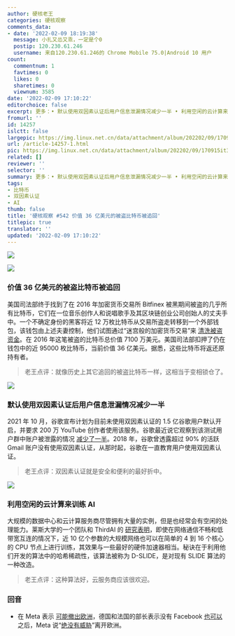 ```yaml
---
author: 硬核老王
categories: 硬核观察
comments_data:
- date: '2022-02-09 18:19:38'
  message: 小扎又怂又乖，一定是个0
  postip: 120.230.61.246
  username: 来自120.230.61.246的 Chrome Mobile 75.0|Android 10 用户
count:
  commentnum: 1
  favtimes: 0
  likes: 0
  sharetimes: 0
  viewnum: 3585
date: '2022-02-09 17:10:22'
editorchoice: false
excerpt: 更多：• 默认使用双因素认证后用户信息泄漏情况减少一半 • 利用空闲的云计算来训练 AI
fromurl: ''
id: 14257
islctt: false
largepic: https://img.linux.net.cn/data/attachment/album/202202/09/170915it3p3dtt9d0ttkh4.jpg
url: /article-14257-1.html
pic: https://img.linux.net.cn/data/attachment/album/202202/09/170915it3p3dtt9d0ttkh4.jpg.thumb.jpg
related: []
reviewer: ''
selector: ''
summary: 更多：• 默认使用双因素认证后用户信息泄漏情况减少一半 • 利用空闲的云计算来训练 AI
tags:
- 比特币
- 双因素认证
- AI
thumb: false
title: '硬核观察 #542 价值 36 亿美元的被盗比特币被追回'
titlepic: true
translator: ''
updated: '2022-02-09 17:10:22'
---
```


![](/data/attachment/album/202202/09/170915it3p3dtt9d0ttkh4.jpg)


![](/data/attachment/album/202202/09/170926zkckwg2000gajdwu.jpg)


### 价值 36 亿美元的被盗比特币被追回


美国司法部终于找到了在 2016 年加密货币交易所 Bitfinex 被黑期间被盗的几乎所有比特币，它们在一位音乐创作人和说唱歌手及其区块链创业公司创始人的丈夫手中。一个不确定身份的黑客将近 12 万枚比特币从交易所盗走转移到一个外部钱包，该钱包由上述夫妻控制，他们试图通过“迷宫般的加密货币交易”来 [清洗被盗资金](https://www.zdnet.com/article/doj-seizes-3-6-billion-in-crypto-from-bitfinex-hack-arrests-new-york-couple/)。在 2016 年这笔被盗的比特币总价值 7100 万美元。美国司法部扣押了仍在钱包中的近 95000 枚比特币，当前价值 36 亿美元。据悉，这些比特币将返还原持有者。



> 
> 老王点评：就像历史上其它追回的被盗比特币一样，这相当于变相锁仓了。
> 
> 
> 


![](/data/attachment/album/202202/09/170938xn771veqkl7rerr0.jpg)


### 默认使用双因素认证后用户信息泄漏情况减少一半


2021 年 10 月，谷歌宣布计划为目前未使用双因素认证的 1.5 亿谷歌用户默认开启，并要求 200 万 YouTube 创作者使用该服务。谷歌最近说它观察到该测试用户群中账户被泄露的情况 [减少了一半](https://www.engadget.com/google-says-2fa-default-cut-account-breaches-193745716.html)。2018 年，谷歌曾透露超过 90% 的活跃 Gmail 账户没有使用双因素认证，从那时起，谷歌在一直教育用户使用双因素认证。



> 
> 老王点评：双因素认证就是安全和便利的最好折中。
> 
> 
> 


![](/data/attachment/album/202202/09/171021yroro0oyjklu7373.jpg)


### 利用空闲的云计算来训练 AI


大规模的数据中心和云计算服务商尽管拥有大量的实例，但是也经常会有空闲的处理能力。莱斯大学的一个团队和 ThirdAI 的 [研究表明](https://www.nextplatform.com/2022/02/07/distributed-ai-training-seti-style-on-idle-cloud/)，即使在网络通信不畅和低带宽互连的情况下，近 10 亿个参数的大规模网络也可以在简单的 4 到 16 个核心的 CPU 节点上进行训练，其效果与一些最好的硬件加速器相当。秘诀在于利用他们开发的算法中的哈希稀疏性，该算法被称为 D-SLIDE，是对现有 SLIDE 算法的一种改造。



> 
> 老王点评：这种算法好，云服务商应该很欢迎。
> 
> 
> 


 


### 回音


* 在 Meta 表示 [可能撤出欧洲](/article-14251-1.html)，德国和法国的部长表示没有 Facebook [也可以](https://www.bloomberg.com/news/articles/2022-02-07/we-re-fine-without-facebook-german-and-french-ministers-say) 之后，Meta 说“[绝没有威胁](https://about.fb.com/news/2022/02/meta-is-absolutely-not-threatening-to-leave-europe/)”离开欧洲。